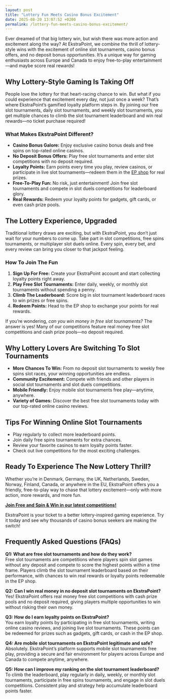 ```yaml
---
layout: post
title: "Lottery Fun Meets Casino Bonus Excitement"
date: 2025-08-20 13:07:52 +0200
permalink: /lottery-fun-meets-casino-bonus-excitement/
---
```

Ever dreamed of that big lottery win, but wish there was more action and excitement along the way? At EkstraPoint, we combine the thrill of lottery-style wins with the excitement of online slot tournaments, casino bonus offers, and no deposit bonus opportunities. It’s a unique way for gaming enthusiasts across Europe and Canada to enjoy free-to-play entertainment—and maybe score real rewards!

## Why Lottery-Style Gaming Is Taking Off

People love the lottery for that heart-racing chance to win. But what if you could experience that excitement every day, not just once a week? That’s where EkstraPoint’s gamified loyalty platform steps in. By joining our free slot tournaments, daily slot tournaments, and weekly slot tournaments, you get multiple chances to climb the slot tournament leaderboard and win real rewards—no ticket purchase required!

### What Makes EkstraPoint Different?

- **Casino Bonus Galore:** Enjoy exclusive casino bonus deals and free spins on top-rated online casinos.
- **No Deposit Bonus Offers:** Play free slot tournaments and enter slot competitions with no deposit required.
- **Loyalty Points:** Earn points every time you play, review casinos, or participate in live slot tournaments—redeem them in the [EP shop](https://ekstrapoint.com/shop) for real prizes.
- **Free-To-Play Fun:** No risk, just entertainment! Join free slot tournaments and compete in slot duels competitions for leaderboard glory.
- **Real Rewards:** Redeem your loyalty points for gadgets, gift cards, or even cash prize pools.

## The Lottery Experience, Upgraded

Traditional lottery draws are exciting, but with EkstraPoint, you don’t just wait for your numbers to come up. Take part in slot competitions, free spins tournaments, or multiplayer slot duels online. Every spin, every bet, and every review can bring you closer to that jackpot feeling.

### How To Join The Fun

1. **Sign Up For Free:** Create your EkstraPoint account and start collecting loyalty points right away.
2. **Play Free Slot Tournaments:** Enter daily, weekly, or monthly slot tournaments without spending a penny.
3. **Climb The Leaderboard:** Score big in slot tournament leaderboard races to win prizes or free spins.
4. **Redeem Points:** Head to the EP shop to exchange your points for real rewards.

If you’re wondering, *can you win money in free slot tournaments?* The answer is yes! Many of our competitions feature real money free slot competitions and cash prize pools—no deposit required.

## Why Lottery Lovers Are Switching To Slot Tournaments

- **More Chances To Win:** From no deposit slot tournaments to weekly free spins slot races, your winning opportunities are endless.
- **Community Excitement:** Compete with friends and other players in social slot tournaments and slot duels competitions.
- **Mobile Friendly:** Enjoy mobile slot tournaments free play—anytime, anywhere.
- **Variety of Games:** Discover the best free slot tournaments today with our top-rated online casino reviews.

## Tips For Winning Online Slot Tournaments

- Play regularly to collect more leaderboard points.
- Join daily free spins tournaments for extra chances.
- Review your favorite casinos to earn loyalty points faster.
- Check out live competitions for the most exciting challenges.

## Ready To Experience The New Lottery Thrill?

Whether you’re in Denmark, Germany, the UK, Netherlands, Sweden, Norway, Finland, Canada, or anywhere in the EU, EkstraPoint offers you a friendly, free-to-play way to chase that lottery excitement—only with more action, more rewards, and more fun.

[**Join Free and Spin & Win in our latest competitions!**](https://ekstrapoint.com/competitions)

EkstraPoint is your ticket to a better lottery-inspired gaming experience. Try it today and see why thousands of casino bonus seekers are making the switch!

## Frequently Asked Questions (FAQs)

**Q1: What are free slot tournaments and how do they work?**  
Free slot tournaments are competitions where players spin slot games without any deposit and compete to score the highest points within a time frame. Players climb the slot tournament leaderboard based on their performance, with chances to win real rewards or loyalty points redeemable in the EP shop.

**Q2: Can I win real money in no deposit slot tournaments on EkstraPoint?**  
Yes! EkstraPoint offers real money free slot competitions with cash prize pools and no deposit required, giving players multiple opportunities to win without risking their own money.

**Q3: How do I earn loyalty points on EkstraPoint?**  
You earn loyalty points by participating in free slot tournaments, writing online casino reviews, and joining live slot tournaments. These points can be redeemed for prizes such as gadgets, gift cards, or cash in the EP shop.

**Q4: Are mobile slot tournaments on EkstraPoint legitimate and safe?**  
Absolutely. EkstraPoint’s platform supports mobile slot tournaments free play, providing a secure and fair environment for players across Europe and Canada to compete anytime, anywhere.

**Q5: How can I improve my ranking on the slot tournament leaderboard?**  
To climb the leaderboard, play regularly in daily, weekly, or monthly slot tournaments, participate in free spins tournaments, and engage in slot duels competitions. Consistent play and strategy help accumulate leaderboard points faster.

<script type="application/ld+json">
{
  "@context": "https://schema.org",
  "@type": "BlogPosting",
  "headline": "Lottery Fun Meets Casino Bonus Excitement",
  "description": "Discover how EkstraPoint combines lottery-style thrills with online slot tournaments, casino bonus offers, and no deposit bonuses for players across Europe and Canada.",
  "author": {
    "@type": "Person",
    "name": "EkstraPoint"
  },
  "publisher": {
    "@type": "Person",
    "name": "EkstraPoint"
  },
  "datePublished": "2024-06-01",
  "mainEntityOfPage": {
    "@type": "WebPage",
    "@id": "https://ekstrapoint.com/blog/lottery-fun-meets-casino-bonus-excitement"
  },
  "keywords": "casino bonus, no deposit bonus, free spins, online casino reviews, Ekstrapoint, free to play, free slot tournaments, free slots tournaments, slot competitions, online slot tournaments, free-to-play slot tournaments, slot tournament leaderboard, daily slot tournaments, weekly slot tournaments, monthly slot tournaments, no deposit slot tournament, live slot tournaments, social slot tournaments, free spins tournaments, slot duels competition, leaderboard slot challenge, free slot tournaments win real money, daily free spins tournament, multiplayer slot duels online, free casino slot competitions no entry fee, mobile slot tournaments free play, free slot leaderboard races, loyalty points, play-to-earn, slot tournaments, EP shop, live competitions, slot tournament cash prize pool, free spins leaderboard competition, real money free slot competitions, free slot competitions with prizes, play slots competition online free, free slot tournament leaderboard ranking, weekly free spins slot races, no deposit leaderboard slots challenge, free to enter slot tournament, what are free slot tournaments, how do slot tournaments work, can you win money in free slot tournaments, how to join slot competitions online, best free slot tournaments today, are mobile slot tournaments legit, what is a slot tournament leaderboard, how to get leaderboard points in slot competitions, do free slot tournaments have cash prizes, tips for winning online slot tournaments",
  "inLanguage": "en",
  "locationCreated": {
    "@type": "Place",
    "address": {
      "@type": "PostalAddress",
      "addressCountry": ["DK", "DE", "GB", "NL", "SE", "NO", "FI", "CA", "EU"]
    }
  }
}
</script>

<script type="application/ld+json">
{
  "@context": "https://schema.org",
  "@type": "FAQPage",
  "mainEntity": [
    {
      "@type": "Question",
      "name": "What are free slot tournaments and how do they work?",
      "acceptedAnswer": {
        "@type": "Answer",
        "text": "Free slot tournaments are competitions where players spin slot games without any deposit and compete to score the highest points within a time frame. Players climb the slot tournament leaderboard based on their performance, with chances to win real rewards or loyalty points redeemable in the EP shop."
      }
    },
    {
      "@type": "Question",
      "name": "Can I win real money in no deposit slot tournaments on EkstraPoint?",
      "acceptedAnswer": {
        "@type": "Answer",
        "text": "Yes! EkstraPoint offers real money free slot competitions with cash prize pools and no deposit required, giving players multiple opportunities to win without risking their own money."
      }
    },
    {
      "@type": "Question",
      "name": "How do I earn loyalty points on EkstraPoint?",
      "acceptedAnswer": {
        "@type": "Answer",
        "text": "You earn loyalty points by participating in free slot tournaments, writing online casino reviews, and joining live slot tournaments. These points can be redeemed for prizes such as gadgets, gift cards, or cash in the EP shop."
      }
    },
    {
      "@type": "Question",
      "name": "Are mobile slot tournaments on EkstraPoint legitimate and safe?",
      "acceptedAnswer": {
        "@type": "Answer",
        "text": "Absolutely. EkstraPoint’s platform supports mobile slot tournaments free play, providing a secure and fair environment for players across Europe and Canada to compete anytime, anywhere."
      }
    },
    {
      "@type": "Question",
      "name": "How can I improve my ranking on the slot tournament leaderboard?",
      "acceptedAnswer": {
        "@type": "Answer",
        "text": "To climb the leaderboard, play regularly in daily, weekly, or monthly slot tournaments, participate in free spins tournaments, and engage in slot duels competitions. Consistent play and strategy help accumulate leaderboard points faster."
      }
    }
  ]
}
</script>